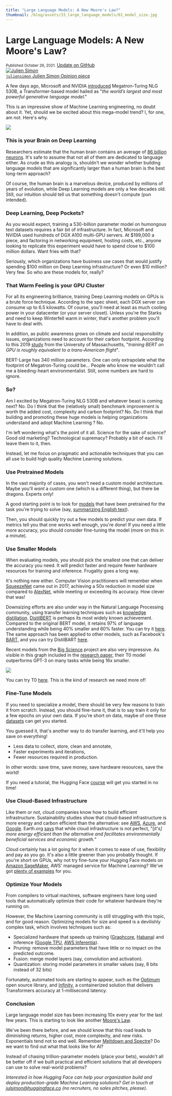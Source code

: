 ```yaml
---
title: "Large Language Models: A New Moore's Law?"
thumbnail: /blog/assets/33_large_language_models/01_model_size.jpg
---
```


<h1>
Large Language Models: A New Moore's Law?
</h1>


<div class="blog-metadata">
    <small>Published October 26, 2021.</small>
    <a target="_blank" class="btn no-underline text-sm mb-5 font-sans" href="https://github.com/juliensimon/blog/blob/master/large-language-models.md">
        Update on GitHub
    </a>
</div>

<div class="author-card">
    <a href="https://twitter.com/julsimon">
        <img class="avatar avatar-user" src="https://aeiljuispo.cloudimg.io/v7/https://s3.amazonaws.com/moonup/production/uploads/1633343465505-noauth.jpeg?w=128&h=128&f=face" title="Julien Simon">
        <div class="bfc">
            <code>juliensimon</code>
            <span class=fullname">Julien Simon</span>
            <span class="bg-gray-100 rounded px-1 text-gray-600 text-sm font-mono">Opinion piece</span>
        </div>
    </a>
</div>

A few days ago, Microsoft and NVIDIA [introduced](https://www.microsoft.com/en-us/research/blog/using-deepspeed-and-megatron-to-train-megatron-turing-nlg-530b-the-worlds-largest-and-most-powerful-generative-language-model/) Megatron-Turing NLG 530B, a Transformer-based model hailed as "*the world’s largest and most powerful generative language model*."
 
This is an impressive show of Machine Learning engineering, no doubt about it. Yet, should we be excited about this mega-model trend?  I, for one, am not. Here's why.

<kbd>
  <img src="assets/33_large_language_models/01_model_size.jpg">
</kbd>

### This is your Brain on Deep Learning

Researchers estimate that the human brain contains an average of [86 billion neurons](https://pubmed.ncbi.nlm.nih.gov/19226510/). It's safe to assume that not all of them are dedicated to language either. As crude as this analogy is, shouldn't we wonder whether building language models that are significantly larger than a human brain is the best long-term approach?

Of course, the human brain is a marvelous device, produced by millions of years of evolution, while Deep Learning models are only a few decades old. Still, our intuition should tell us that something doesn't compute (pun intended).

### Deep Learning, Deep Pockets?

As you would expect, training a 530-billion parameter model on humongous text datasets requires a fair bit of infrastructure. In fact, Microsoft and NVIDIA used hundreds of DGX A100 multi-GPU servers. At $199,000 a piece, and factoring in networking equipment, hosting costs, etc., anyone looking to replicate this experiment would have to spend close to $100 million dollars. Want fries with that?

Seriously, which organizations have business use cases that would justify spending $100 million on Deep Learning infrastructure? Or even $10 million? Very few. So who are these models for, really?

### That Warm Feeling is your GPU Cluster

For all its engineering brilliance, training Deep Learning models on GPUs is a brute force technique. According to the spec sheet, each DGX server can consume up to 6.5 kilowatts. Of course, you'll need at least as much cooling power in your datacenter (or your server closet). Unless you're the Starks and need to keep Winterfell warm in winter, that's another problem you'll have to deal with. 

In addition, as public awareness grows on climate and social responsibility issues, organizations need to account for their carbon footprint. According to this 2019 [study](https://arxiv.org/pdf/1906.02243.pdf) from the University of Massachusetts, "*training BERT on GPU is roughly equivalent to a trans-American flight*".

BERT-Large has 340 million parameters. One can only extrapolate what the footprint of Megatron-Turing could be... People who know me wouldn't call me a bleeding-heart environmentalist. Still, some numbers are hard to ignore.

### So?

Am I excited by Megatron-Turing NLG 530B and whatever beast is coming next? No. Do I think that the (relatively small) benchmark improvement is worth the added cost, complexity and carbon footprint? No. Do I think that building and promoting these huge models is helping organizations understand and adopt Machine Learning ? No.

I'm left wondering what's the point of it all. Science for the sake of science? Good old marketing? Technological supremacy? Probably a bit of each. I'll leave them to it, then.

Instead, let me focus on pragmatic and actionable techniques that you can all use to build high quality Machine Learning solutions.

### Use Pretrained Models

In the vast majority of cases, you won't need a custom model architecture. Maybe you'll *want* a custom one (which is a different thing), but there be dragons. Experts only!

A good starting point is to look for [models](https://huggingface.co/models) that have been pretrained for the task you're trying to solve (say, [summarizing English text](https://huggingface.co/models?language=en&pipeline_tag=summarization&sort=downloads)).

Then, you should quickly try out a few models to predict your own data. If metrics tell you that one works well enough, you're done! If you need a little more accuracy, you should consider fine-tuning the model (more on this in a minute).

### Use Smaller Models

When evaluating models, you should pick the smallest one that can deliver the accuracy you need. It will predict faster and require fewer hardware resources for training and inference. Frugality goes a long way.

It's nothing new either. Computer Vision practitioners will remember when [SqueezeNet](https://arxiv.org/abs/1602.07360) came out in 2017, achieving a 50x reduction in model size compared to [AlexNet](https://papers.nips.cc/paper/2012/hash/c399862d3b9d6b76c8436e924a68c45b-Abstract.html), while meeting or exceeding its accuracy. How clever that was!

Downsizing efforts are also under way in the Natural Language Processing community, using transfer learning techniques such as [knowledge distillation](https://en.wikipedia.org/wiki/Knowledge_distillation). [DistilBERT](https://arxiv.org/abs/1910.01108) is perhaps its most widely known achievement. Compared to the original BERT model, it retains 97% of language understanding while being 40% smaller and 60% faster. You can try it [here](https://huggingface.co/distilbert-base-uncased). The same approach has been applied to other models, such as Facebook's [BART](https://arxiv.org/abs/1910.13461), and you can try DistilBART [here](https://huggingface.co/models?search=distilbart).

Recent models from the [Big Science](https://bigscience.huggingface.co/) project are also very impressive. As visible in this graph included in the [research paper](https://arxiv.org/abs/2110.08207), their T0 model outperforms GPT-3 on many tasks while being 16x smaller.

<kbd>
  <img src="assets/33_large_language_models/02_t0.png">
</kbd>

You can try T0 [here](https://huggingface.co/bigscience/T0pp). This is the kind of research we need more of!

### Fine-Tune Models

If you need to specialize a model, there should be very few reasons to train it from scratch. Instead, you should fine-tune it, that is to say train it only for a few epochs on your own data. If you're short on data, maybe of one these [datasets](https://huggingface.co/datasets) can get you started.

You guessed it, that's another way to do transfer learning, and it'll help you save on everything!
 
* Less data to collect, store, clean and annotate,
* Faster experiments and iterations,
* Fewer resources required in production.

In other words: save time, save money, save hardware resources, save the world! 

If you need a tutorial, the Hugging Face [course](https://huggingface.co/course) will get you started in no time!

### Use Cloud-Based Infrastructure

Like them or not, cloud companies know how to build efficient infrastructure. Sustainability studies show that cloud-based infrastructure is more energy and carbon efficient than the alternative: see [AWS](https://sustainability.aboutamazon.com/environment/the-cloud), [Azure](https://azure.microsoft.com/en-us/global-infrastructure/sustainability), and [Google](https://cloud.google.com/sustainability). Earth.org [says](https://earth.org/environmental-impact-of-cloud-computing/) that while cloud infrastructure is not perfect, "[*it's] more energy efficient than the alternative and facilitates environmentally beneficial services and economic growth.*"

Cloud certainly has a lot going for it when it comes to ease of use, flexibility and pay as you go. It's also a little greener than you probably thought. If you're short on GPUs, why not try fine-tune your Hugging Face models on [Amazon SageMaker](https://aws.amazon.com/sagemaker/), AWS' managed service for Machine Learning? We've got [plenty of examples](https://huggingface.co/docs/sagemaker/train) for you.

### Optimize Your Models

From compilers to virtual machines, software engineers have long used tools that automatically optimize their code for whatever hardware they're running on. 

However, the Machine Learning community is still struggling with this topic, and for good reason. Optimizing models for size and speed is a devilishly complex task, which involves techniques such as:

* Specialized hardware that speeds up training ([Graphcore](https://www.graphcore.ai/), [Habana](https://habana.ai/)) and inference ([Google TPU](https://cloud.google.com/tpu), [AWS Inferentia](https://aws.amazon.com/machine-learning/inferentia/)).
* Pruning: remove model parameters that have little or no impact on the predicted outcome.
* Fusion: merge model layers (say, convolution and activation).
* Quantization: storing model parameters in smaller values (say, 8 bits instead of 32 bits)

Fortunately, automated tools are starting to appear, such as the [Optimum](https://huggingface.co/hardware) open source library, and [Infinity](https://huggingface.co/infinity), a containerized solution that delivers Transformers accuracy at 1-millisecond latency.

### Conclusion 

Large language model size has been increasing 10x every year for the last few years. This is starting to look like another [Moore's Law](https://en.wikipedia.org/wiki/Moore%27s_law).  

We've been there before, and we should know that this road leads to diminishing returns, higher cost, more complexity, and new risks. Exponentials tend not to end well. Remember [Meltdown and Spectre](https://meltdownattack.com/)? Do we want to find out what that looks like for AI?

Instead of chasing trillion-parameter models (place your bets), wouldn't all be better off if we built practical and efficient solutions that all developers can use to solve real-world problems?

*Interested in how Hugging Face can help your organization build and deploy production-grade Machine Learning solutions? Get in touch at [julsimon@huggingface.co](mailto:julsimon@huggingface.co) (no recruiters, no sales pitches, please).*



















